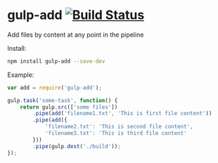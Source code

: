 # gulp-add [![Build Status](https://travis-ci.org/hoho/gulp-add.svg?branch=master)](https://travis-ci.org/hoho/gulp-add)

Add files by content at any point in the pipeline

Install:

```sh
npm install gulp-add --save-dev
```


Example:

```js
var add = require('gulp-add');

gulp.task('some-task', function() {
    return gulp.src(['some files'])
        .pipe(add('filename1.txt', 'This is first file content'))
        .pipe(add({
            'filename2.txt': 'This is second file content',
            'filename3.txt': 'This is third file content'
        }))
        .pipe(gulp.dest('./build'));
});
```
